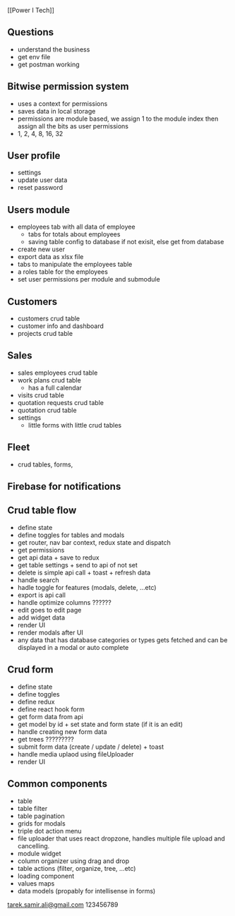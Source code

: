 [[Power I Tech]]
## Questions

- understand the business
- get env file
- get postman working

## Bitwise permission system

- uses a context for permissions
- saves data in local storage
- permissions are module based, we assign 1 to the module index then assign all the bits as user permissions
- 1, 2, 4, 8, 16, 32

## User profile

- settings
- update user data
- reset password

## Users module

- employees tab with all data of employee
	- tabs for totals about employees
	- saving table config to database if not exisit, else get from database
- create new user
- export data as xlsx file
- tabs to manipulate the employees table
- a roles table for the employees
- set user permissions per module and submodule

## Customers

- customers crud table
- customer info and dashboard
- projects crud table

## Sales

- sales employees crud table
- work plans crud table
	- has a full calendar
- visits crud table
- quotation requests crud table
- quotation crud table
- settings
	- little forms with little crud tables

## Fleet

- crud tables, forms,

## Firebase for notifications

## Crud table flow

- define state
- define toggles for tables and modals
- get router, nav bar context, redux state and dispatch
- get permissions
- get api data + save to redux
- get table settings + send to api of not set
- delete is simple api call + toast + refresh data
- handle search
- hadle toggle for features (modals, delete, …etc)
- export is api call
- handle optimize columns ??????
- edit goes to edit page
- add widget data
- render UI
- render modals after UI
- any data that has database categories or types gets fetched and can be displayed in a modal or auto complete

## Crud form

- define state
- define toggles
- define redux
- define react hook form
- get form data from api
- get model by id + set state and form state (if it is an edit)
- handle creating new form data
- get trees ?????????
- submit form data (create / update / delete) + toast
- handle media uplaod using fileUploader
- render UI

## Common components

- table
- table filter
- table pagination
- grids for modals
- triple dot action menu
- file uploader that uses react dropzone, handles multiple file upload and cancelling.
- module widget
- column organizer using drag and drop
- table actions (filter, organize, tree, …etc)
- loading component
- values maps
- data models (propably for intellisense in forms)


tarek.samir.ali@gmail.com
123456789
